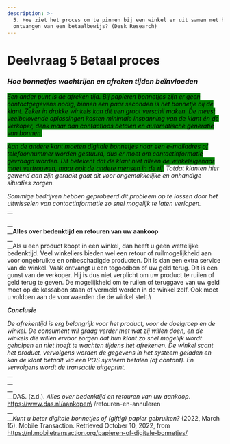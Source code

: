 ```yaml
---
description: >-
  5. Hoe ziet het proces om te pinnen bij een winkel er uit samen met het
  ontvangen van een betaalbewijs? (Desk Research)
---
```


# Deelvraag 5 Betaal proces

### _Hoe bonnetjes wachtrijen en afreken tijden beïnvloeden_

_<mark style="background-color:green;">Een ander punt is de afreken tijd. Bij papieren bonnetjes zijn er geen contactgegevens nodig, binnen een paar seconden is het bonnetje bij de klant. Zeker in drukke winkels kan dit een groot verschil maken. De meest veelbelovende oplossingen kosten minimale inspanning van de klant én de verkoper, denk maar aan contactloos betalen en automatische generatie van bonnen.</mark>_&#x20;

_<mark style="background-color:green;">Aan de andere kant moeten digitale bonnetjes naar een e-mailadres of telefoonnummer worden gestuurd, dus er moet om contactinformatie gevraagd worden. Dit betekent dat de klant niet alleen de winkeleigenaar moet vertrouwen, maar ook de andere mensen in de rij.</mark> Totdat klanten hier gewend aan zijn geraakt gaat dit voor ongemakkelijke en onhandige situaties zorgen._

_Sommige bedrijven hebben geprobeerd dit probleem op te lossen door het uitwisselen van contactinformatie zo snel mogelijk te laten verlopen._\
__

__\
__**Alles over bedenktijd en retouren van uw aankoop**\
__\
__Als u een product koopt in een winkel, dan heeft u geen wettelijke bedenktijd. Veel winkeliers bieden wel een retour of ruilmogelijkheid aan voor ongebruikte en onbeschadigde producten. Dit is dan een extra service van de winkel. Vaak ontvangt u een tegoedbon of uw geld terug. Dit is een gunst van de verkoper. Hij is dus niet verplicht om uw product te ruilen of geld terug te geven. De mogelijkheid om te ruilen of teruggave van uw geld moet op de kassabon staan of vermeld worden in de winkel zelf. Ook moet u voldoen aan de voorwaarden die de winkel stelt.\




_**Conclusie**_

_De afrekentijd is erg belangrijk voor het product, voor de doelgroep en de winkel. De consument wil graag verder met wat zij willen doen, en de winkels die willen ervoor zorgen dat hun klant zo snel mogelijk wordt geholpen en niet hoeft te wachten tijdens het afrekenen. De winkel scant het product, vervolgens worden de gegevens in het systeem geladen en kan de klant betaalt via een POS systeem betalen (of contant). En vervolgens wordt de transactie uitgeprint._ \
__\
__\
__\
__DAS. (z.d.). _Alles over bedenktijd en retouren van uw aankoop_. https://www.das.nl/aankopen\
/retouren-en-annuleren\
__\
___Kunt u beter digitale bonnetjes of (giftig) papier gebruiken?_ (2022, March 15). Mobile Transaction. Retrieved October 10, 2022, from https://nl.mobiletransaction.org/papieren-of-digitale-bonnetjes/
